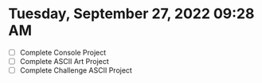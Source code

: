 # Tuesday, September 27, 2022 09:28 AM
- [ ] Complete Console Project
- [ ] Complete ASCII Art Project
- [ ] Complete Challenge ASCII Project
